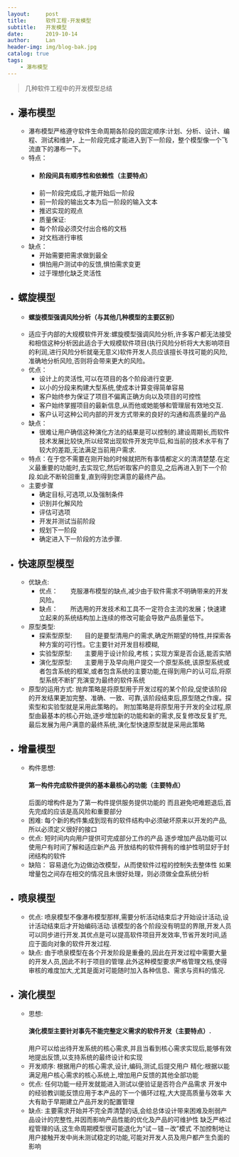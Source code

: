 ```yaml
---
layout:     post
title:      软件工程-开发模型
subtitle:   开发模型
date:       2019-10-14
author:     Lan
header-img: img/blog-bak.jpg
catalog: true
tags:
    - 瀑布模型
---
```

>几种软件工程中的开发模型总结


- ## 瀑布模型
    - 瀑布模型严格遵守软件生命周期各阶段的固定顺序:计划、分析、设计、编程、测试和维护，上一阶段完成才能进入到下一阶段，整个模型像一个飞流直下的瀑布一下。
    - 特点：
      - #### 阶段间具有顺序性和依赖性（主要特点）
      - 前一阶段完成后,才能开始后一阶段
      - 前一阶段的输出文本为后一阶段的输入文本
      - 推迟实现的观点
      - 质量保证:
      - 每个阶段必须交付出合格的文档
      - 对文档进行审核
    - 缺点：
      - 开始需要把需求做到最全
      - 惧怕用户测试中的反馈,惧怕需求变更
      - 过于理想化缺乏灵活性
  
- ## 螺旋模型
    - ####  螺旋模型强调风险分析（与其他几种模型的主要区别）
    - 适应于内部的大规模软件开发:螺旋模型强调风险分析,许多客户都无法接受和相信这种分析因此适合于大规模软件项目(执行风险分析将大大影响项目的利润,进行风险分析就毫无意义)软件开发人员应该擅长寻找可能的风险,准确地分析风险,否则将会带来更大的风险。
    - 优点：
      - 设计上的灵活性,可以在项目的各个阶段进行变更.
      - 以小的分段来构建大型系统,使成本计算变得简单容易
      - 客户始终参为保证了项目不偏离正确方向以及项目的可控性
      - 客户始终掌握项目的最新信息,从而他或她能够和管理层有效地交互.
      - 客户认可这种公司内部的开发方式带来的良好的沟通和高质量的产品 
    - 缺点：
      - 很难让用户确信这种演化方法的结果是可以控制的.建设周期长,而软件技术发展比较快,所以经常出现软件开发完毕后,和当前的技术水平有了较大的差距,无法满足当前用户需求.
    - 特点：在于您不需要在刚开始的时候就把所有事情都定义的清清楚楚.在定义最重要的功能时,去实现它,然后听取客户的意见,之后再进入到下一个阶段.如此不断轮回重复,直到得到您满意的最终产品。
    - 主要步骤
      - 确定目标,可选项,以及强制条件
      - 识别并化解风险
      - 评估可选项
      - 开发并测试当前阶段
      - 规划下一阶段
      - 确定进入下一阶段的方法步骤.

- ## 快速原型模型

    - 优缺点:
        - 优点：　　克服瀑布模型的缺点,减少由于软件需求不明确带来的开发风险。　　
        - 缺点：　　所选用的开发技术和工具不一定符合主流的发展；快速建立起来的系统结构加上连续的修改可能会导致产品质量低下。
    - 原型类型:
        - 探索型原型:　　目的是要型清用户的需求,确定所期望的特性,并探索各种方案的可行性。它主要针对开发目标模糊,
        - 实验型原型:　　主要用于设计阶段,考核；实现方案是否合适,能否实陋
        - 演化型原型:　　主要用于及早向用户提交一个原型系统,该原型系统或者包含系统的框架,或者包含系统的主要功能,在得到用户的认可后,将原型系统不断扩充演变为最终的软件系统
    - 原型的运用方式:
        抛弃策略是将原型用于开发过程的某个阶段,促使该阶段的开发结果更加完整、准确、一致、可靠,该阶段结束后,原型随之作废。探索型和实验型就是采用此策略的。
        附加策略是将原型用于开发的全过程,原型由最基本的核心开始,逐步增加新的功能和新的需求,反复修改反复扩充,最后发展为用户满意的最终系统,演化型快速原型就是采用此策略
 
- ## 增量模型

  - 构件思想:
     #### 第一构件完成软件提供的基本最核心的功能（主要特点）
      后面的增构件是为了第一构件提供服务提供功能的
      而且避免吧难题退后,首先完成的应该是高风险和重要部分
  - 困难:
      每个新的构件集成到现有的软件结构中必须破坏原来以开发的产品,所以必须定义很好的接口
  - 优点:
      短时间内向用户提供可完成部分工作的产品
      逐步增加产品功能可以使用户有时间了解和适应新产品
      开放结构的软件拥有的维护性明显好于封闭结构的软件
  - 缺陷：
      容易退化为边做边改模型，从而使软件过程的控制失去整体性
      如果增量包之间存在相交的情况且未很好处理，则必须做全盘系统分析
 

- ## 喷泉模型
  - 优点:
  喷泉模型不像瀑布模型那样,需要分析活动结束后才开始设计活动,设计活动结束后才开始编码活动.该模型的各个阶段没有明显的界限,开发人员可以同步进行开发.其优点是可以提高软件项目开发效率,节省开发时间,适应于面向对象的软件开发过程.
  - 缺点:
  由于喷泉模型在各个开发阶段是重叠的,因此在开发过程中需要大量的开发人员,因此不利于项目的管理.此外这种模型要求严格管理文档,使得审核的难度加大,尤其是面对可能随时加入各种信息、需求与资料的情况.
 
- ## 演化模型
  - 思想:
    #### 演化模型主要针对事先不能完整定义需求的软件开发（主要特点）.
    用户可以给出待开发系统的核心需求,并且当看到核心需求实现后,能够有效地提出反馈,以支持系统的最终设计和实现
  - 开发顺序:
  根据用户的核心需求,设计,编码,测试,后提交用户
  精化:根据以能满足用户核心需求的核心系统上,增加用户反馈的其他全部功能
  - 优点:
  任何功能一经开发就能进入测试以便验证是否符合产品需求
  开发中的经验教训能反馈应用于本产品的下一个循环过程,大大提高质量与效率
  大大有助于早期建立产品开发的配置管理
  - 缺点:
  主要需求开始并不完全弄清楚的话,会给总体设计带来困难及削弱产品设计的完整性,并因而影响产品性能的优化及产品的可维护性
  缺乏严格过程管理的话,这生命周期模型很可能退化为“试－错－改”模式
  不加控制地让用户接触开发中尚未测试稳定的功能,可能对开发人员及用户都产生负面的影响


 